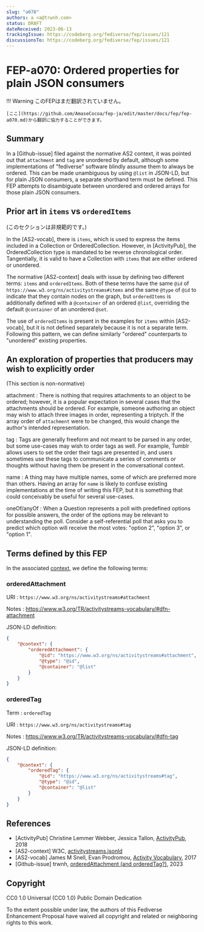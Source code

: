 ```yaml
---
slug: "a070"
authors: a <a@trwnh.com>
status: DRAFT
dateReceived: 2023-06-13
trackingIssue: https://codeberg.org/fediverse/fep/issues/121
discussionsTo: https://codeberg.org/fediverse/fep/issues/121
---
```

# FEP-a070: Ordered properties for plain JSON consumers
!!! Warning
    このFEPはまだ翻訳されていません。

    [ここ](https://github.com/AmaseCocoa/fep-ja/edit/master/docs/fep/fep-a070.md)から翻訳に協力することができます。

## Summary

In a [Github-issue] filed against the normative AS2 context, it was pointed out that `attachment` and `tag` are unordered by default, although some implementations of "fediverse" software blindly assume them to always be ordered. This can be made unambiguous by using `@list` in JSON-LD, but for plain JSON consumers, a separate shorthand term must be defined. This FEP attempts to disambiguate between unordered and ordered arrays for those plain JSON consumers.

## Prior art in `items` vs `orderedItems`

(このセクションは非規範的です。)

In the [AS2-vocab], there is `items`, which is used to express the items included in a Collection or OrderedCollection. However, in [ActivityPub], the OrderedCollection type is mandated to be reverse chronological order. Tangentially, it is valid to have a Collection with `items` that are either ordered or unordered.

The normative [AS2-context] deals with issue by defining two different terms: `items` and `orderedItems`. Both of these terms have the same `@id` of `https://www.w3.org/ns/activitystreams#items` and the same `@type` of `@id` to indicate that they contain nodes on the graph, but `orderedItems` is additionally defined with a `@container` of an ordered `@list`, overriding the default `@container` of an unordered `@set`.

The use of `orderedItems` is present in the examples for `items` within [AS2-vocab], but it is not defined separately because it is not a separate term. Following this pattern, we can define similarly "ordered" counterparts to "unordered" existing properties.

## An exploration of properties that producers may wish to explicitly order

(This section is non-normative)

attachment
: There is nothing that requires attachments to an object to be ordered; however, it is a popular expectation in several cases that the attachments should be ordered. For example, someone authoring an object may wish to attach three images in order, representing a triptych. If the array order of `attachment` were to be changed, this would change the author's intended representation.

tag
: Tags are generally freeform and not meant to be parsed in any order, but some use-cases may wish to order tags as well. For example, Tumblr allows users to set the order their tags are presented in, and users sometimes use these tags to communicate a series of comments or thoughts without having them be present in the conversational context.

name
: A thing may have multiple names, some of which are preferred more than others. Having an array for `name` is likely to confuse existing implementations at the time of writing this FEP, but it is something that could conceivably be useful for several use-cases.

oneOf/anyOf
: When a Question represents a poll with predefined options for possible answers, the order of the options may be relevant to understanding the poll. Consider a self-referential poll that asks you to predict which option will receive the most votes: "option 2", "option 3", or "option 1".

## Terms defined by this FEP

In the associated [context](./context.jsonld), we define the following terms:

### orderedAttachment

URI
: `https://www.w3.org/ns/activitystreams#attachment`

Notes
: https://www.w3.org/TR/activitystreams-vocabulary/#dfn-attachment

JSON-LD definition:

```json
{
	"@context": {
		"orderedAttachment": {
			"@id": "https://www.w3.org/ns/activitystreams#attachment",
			"@type": "@id",
			"@container": "@list"
		}
	}
}
```

### orderedTag

Term
: `orderedTag`

URI
: `https://www.w3.org/ns/activitystreams#tag`

Notes
: https://www.w3.org/TR/activitystreams-vocabulary/#dfn-tag

JSON-LD definition:

```json
{
	"@context": {
		"orderedTag": {
			"@id": "https://www.w3.org/ns/activitystreams#tag",
			"@type": "@id",
			"@container": "@list"
		}
	}
}
```

## References

- [ActivityPub] Christine Lemmer Webber, Jessica Tallon, [ActivityPub](https://www.w3.org/TR/activitypub/), 2018
- [AS2-context] W3C, [activitystreams.jsonld](https://www.w3.org/ns/activitystreams.jsonld)
- [AS2-vocab] James M Snell, Evan Prodromou, [Activity Vocabulary](https://www.w3.org/TR/activitystreams-vocabulary/), 2017
- [Github-issue] trwnh, [orderedAttachment (and orderedTag?)](https://github.com/w3c/activitystreams/issues/537), 2023


## Copyright

CC0 1.0 Universal (CC0 1.0) Public Domain Dedication 

To the extent possible under law, the authors of this Fediverse Enhancement Proposal have waived all copyright and related or neighboring rights to this work.
